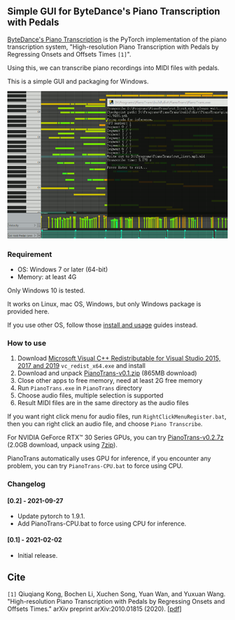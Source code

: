 ## Simple GUI for ByteDance's Piano Transcription with Pedals

[ByteDance's Piano Transcription][1] is the PyTorch implementation of the
piano transcription system, "High-resolution Piano Transcription with Pedals
by Regressing Onsets and Offsets Times `[1]`".

Using this, we can transcribe piano recordings into MIDI files with pedals.

This is a simple GUI and packaging for Windows.

![screenshot](screenshot.png)

### Requirement

* OS: Windows 7 or later (64-bit)
* Memory: at least 4G

Only Windows 10 is tested.

It works on Linux, mac OS, Windows, but only Windows package is provided
here.

If you use other OS, follow those [install and usage][2] guides instead.

### How to use

1. Download [Microsoft Visual C++ Redistributable for Visual Studio 2015, 2017 and 2019][3] `vc_redist_x64.exe` and install
2. Download and unpack [PianoTrans-v0.1.zip][4] (865MB download)
3. Close other apps to free memory, need at least 2G free memory
4. Run `PianoTrans.exe` in `PianoTrans` directory
5. Choose audio files, multiple selection is supported
6. Result MIDI files are in the same directory as the audio files

If you want right click menu for audio files, run `RightClickMenuRegister.bat`,
then you can right click an audio file, and choose `Piano Transcribe`.

For NVIDIA GeForce RTX™ 30 Series GPUs, you can try [PianoTrans-v0.2.7z][5] (2.0GB download, unpack using [7zip][6]).

PianoTrans automatically uses GPU for inference, if you encounter any problem, you can try `PianoTrans-CPU.bat` to force using CPU.

[1]: https://github.com/bytedance/piano_transcription
[2]: https://github.com/qiuqiangkong/piano_transcription_inference
[3]: https://support.microsoft.com/en-us/help/2977003/the-latest-supported-visual-c-downloads
[4]: https://github.com/azuwis/PianoTrans/releases/download/v0.1/PianoTrans-v0.1.zip
[5]: https://github.com/azuwis/PianoTrans/releases/download/v0.2/PianoTrans-v0.2.7z
[6]: https://www.7-zip.org/download.html

### Changelog

#### [0.2] - 2021-09-27

* Update pytorch to 1.9.1.
* Add PianoTrans-CPU.bat to force using CPU for inference.

#### [0.1] - 2021-02-02

* Initial release.

## Cite
`[1]` Qiuqiang Kong, Bochen Li, Xuchen Song, Yuan Wan, and Yuxuan Wang. "High-resolution Piano Transcription with Pedals by Regressing Onsets and Offsets Times." arXiv preprint arXiv:2010.01815 (2020). [[pdf]](https://arxiv.org/pdf/2010.01815.pdf)
